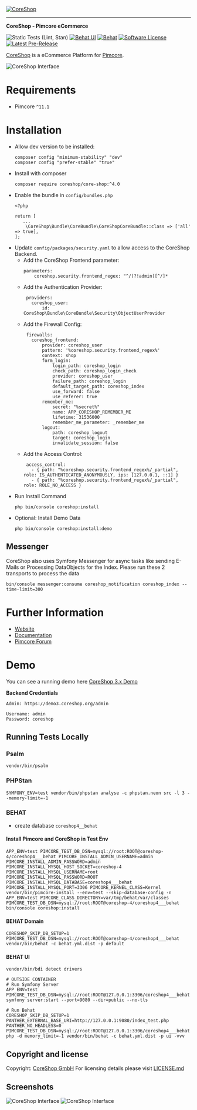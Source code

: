 [![CoreShop](etc/illustration.png 'CoreSHop')](https://www.coreshop.org)


---

**CoreShop - Pimcore eCommerce**

![Static Tests (Lint, Stan)](https://github.com/coreshop/CoreShop/actions/workflows/static.yml/badge.svg)
[![Behat UI](https://github.com/coreshop/CoreShop/actions/workflows/behat_ui.yml/badge.svg)](https://github.com/coreshop/CoreShop/actions/workflows/behat_ui.yml)
[![Behat](https://github.com/coreshop/CoreShop/actions/workflows/behat.yml/badge.svg)](https://github.com/coreshop/CoreShop/actions/workflows/behat.yml)
[![Software License](https://img.shields.io/badge/license-GPLv3-brightgreen.svg?style=flat)](LICENSE.md)
[![Latest Pre-Release](https://img.shields.io/packagist/vpre/coreshop/core-shop.svg)](https://www.packagist.org/packages/coreshop/core-shop)

[CoreShop](https://www.coreshop.org) is a eCommerce Platform for [Pimcore](http://www.pimcore.org).

![CoreShop Interface](docs/img/screenshot5.png)

# Requirements 
 - Pimcore `^11.1`

# Installation
 - Allow dev version to be installed:
   ```
   composer config "minimum-stability" "dev"
   composer config "prefer-stable" "true"
   ```
 - Install with composer 
   ```
   composer require coreshop/core-shop:^4.0
   ```
 - Enable the bundle in `config/bundles.php`
   ```
   <?php
   
   return [
      ...
       \CoreShop\Bundle\CoreBundle\CoreShopCoreBundle::class => ['all' => true],
   ];
   ```
 - Update `config/packages/security.yaml` to allow access to the CoreShop Backend.
   - Add the CoreShop Frontend parameter:
     ```
     parameters:
         coreshop.security.frontend_regex: "^/(?!admin)[^/]*
     ```
   - Add the Authentication Provider:
     ```
      providers:
        coreshop_user:
            id: CoreShop\Bundle\CoreBundle\Security\ObjectUserProvider
     ```
   - Add the Firewall Config:
     ```
      firewalls:
        coreshop_frontend:
            provider: coreshop_user
            pattern: '%coreshop.security.frontend_regex%'
            context: shop
            form_login:
                login_path: coreshop_login
                check_path: coreshop_login_check
                provider: coreshop_user
                failure_path: coreshop_login
                default_target_path: coreshop_index
                use_forward: false
                use_referer: true
            remember_me:
                secret: "%secret%"
                name: APP_CORESHOP_REMEMBER_ME
                lifetime: 31536000
                remember_me_parameter: _remember_me
            logout:
                path: coreshop_logout
                target: coreshop_login
                invalidate_session: false
     ```
   - Add the Access Control:
     ```
      access_control:
        - { path: "%coreshop.security.frontend_regex%/_partial", role: IS_AUTHENTICATED_ANONYMOUSLY, ips: [127.0.0.1, ::1] }
        - { path: "%coreshop.security.frontend_regex%/_partial", role: ROLE_NO_ACCESS }
     ```
 - Run Install Command
   ```
   php bin/console coreshop:install
   ```
 - Optional: Install Demo Data 
   ```
   php bin/console coreshop:install:demo
   ```
## Messenger
CoreShop also uses Symfony Messenger for async tasks like sending E-Mails or Processing DataObjects for the Index. Please run these 2 transports to process the data
```
bin/console messenger:consume coreshop_notification coreshop_index --time-limit=300
```

# Further Information
 - [Website](https://www.coreshop.org)
 - [Documentation](https://docs.coreshop.org/latest)
 - [Pimcore Forum](https://talk.pimcore.org)

# Demo
You can see a running demo here [CoreShop 3.x Demo](https://demo3.coreshop.org)

**Backend Credentials**

```
Admin: https://demo3.coreshop.org/admin

Username: admin
Password: coreshop
```

## Running Tests Locally
### Psalm
```
vendor/bin/psalm
```

### PHPStan
```
SYMFONY_ENV=test vendor/bin/phpstan analyse -c phpstan.neon src -l 3 --memory-limit=-1
```

### BEHAT
- create database `coreshop4__behat`

#### Install Pimcore and CoreShop in Test Env
```
APP_ENV=test PIMCORE_TEST_DB_DSN=mysql://root:ROOT@coreshop-4/coreshop4___behat PIMCORE_INSTALL_ADMIN_USERNAME=admin PIMCORE_INSTALL_ADMIN_PASSWORD=admin PIMCORE_INSTALL_MYSQL_HOST_SOCKET=coreshop-4 PIMCORE_INSTALL_MYSQL_USERNAME=root PIMCORE_INSTALL_MYSQL_PASSWORD=ROOT PIMCORE_INSTALL_MYSQL_DATABASE=coreshop4___behat PIMCORE_INSTALL_MYSQL_PORT=3306 PIMCORE_KERNEL_CLASS=Kernel vendor/bin/pimcore-install --env=test --skip-database-config -n
APP_ENV=test PIMCORE_CLASS_DIRECTORY=var/tmp/behat/var/classes PIMCORE_TEST_DB_DSN=mysql://root:ROOT@coreshop-4/coreshop4___behat bin/console coreshop:install
```

#### BEHAT Domain
```
CORESHOP_SKIP_DB_SETUP=1 PIMCORE_TEST_DB_DSN=mysql://root:ROOT@coreshop-4/coreshop4___behat vendor/bin/behat -c behat.yml.dist -p default
```

#### BEHAT UI
```
vendor/bin/bdi detect drivers

# OUTSIDE CONTAINER
# Run Symfony Server
APP_ENV=test PIMCORE_TEST_DB_DSN=mysql://root:ROOT@127.0.0.1:3306/coreshop4___behat symfony server:start --port=9080 --dir=public --no-tls

# Run Behat
CORESHOP_SKIP_DB_SETUP=1 PANTHER_EXTERNAL_BASE_URI=http://127.0.0.1:9080/index_test.php PANTHER_NO_HEADLESS=0 PIMCORE_TEST_DB_DSN=mysql://root:ROOT@127.0.0.1:3306/coreshop4___behat php -d memory_limit=-1 vendor/bin/behat -c behat.yml.dist -p ui -vvv 
```

## Copyright and license 
Copyright: [CoreShop GmbH](https://www.coreshop.org)
For licensing details please visit [LICENSE.md](LICENSE.md) 

## Screenshots
![CoreShop Interface](docs/img/screenshot5-2.png)
![CoreShop Interface](docs/img/screenshot5-3.png)
